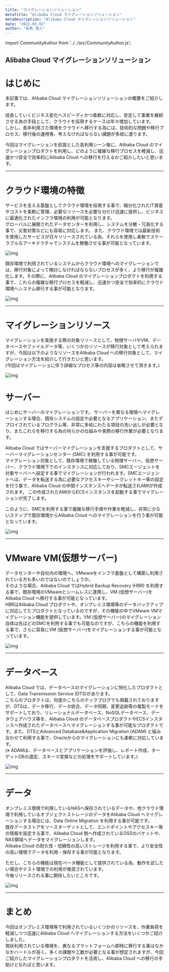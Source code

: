 ```yaml
---
title: "マイグレーションソリューション"
metaTitle: "Alibaba Cloud マイグレーションソリューション"
metaDescription: "Alibaba Cloud マイグレーションソリューション"
date: "2021-03-02"
author: "有馬 茂人"
---
```


import CommunityAuthor from '../../src/CommunityAuthor.js';

## Alibaba Cloud マイグレーションソリューション


# はじめに

本記事では、Alibaba Cloud マイグレーションソリューションの概要をご紹介します。     

成長していくビジネス変化へスピーディかつ柔軟に対応し、安定して事業を継続させる為の手段として、クラウドを採用するケースは年々増加しています。  
しかし、長年利用さた環境をクラウドへ移行する為には、技術的な問題や移行プロセス、移行後の運用等、考えなければならない課題が多岐に渡ります。

今回はマイグレーションを前提とした各利用シーン毎に、Alibaba Cloud のマイグレーションプロダクトを利用し、どのように複雑な移行プロセスを軽減し、迅速かつ安全で効率的にAlibaba Cloud への移行を行えるかご紹介したいと思います。

    

---

# クラウド環境の特徴

サービスを支える基盤としてクラウド環境を採用する事で、細分化されたIT資産やコストを柔軟に管理、必要なリソースを必要な分だけ迅速に提供し、ビジネスに最適化されたインフラ環境の利用が可能となります。  
グローバルに展開されたデータセンターを利用し、システムを分散・冗長化する事で、災害対策などにも容易に対応します。
また、クラウド環境では最新技術を使用したサービスが日々リリースされている為、それらを使用し柔軟でスケーラブルなアーキテクチャでシステムを稼働させる事が可能となっています。

    

![img](https://raw.githubusercontent.com/sbcloud/help/master/content/migration/Migration_images_26006613696236900/20210225170819.png "img")

    

既存環境で利用されているシステムからクラウド環境へのマイグレーションでは、移行対象によって検討しなければならないプロセスが多く、より移行が複雑化します。その際に、Alibaba Cloud のマイグレーションプロダクトを利用する事で、これらの複雑な移行プロセスを軽減し、迅速かつ安全で効率的にクラウド環境へシステム移行する事が可能となります。

    

![img](https://raw.githubusercontent.com/sbcloud/help/master/content/migration/Migration_images_26006613696236900/20210226171512.png "img")

    

---

# マイグレーションリソース

マイグレーションを実施する際の対象リソースとして、物理サーバやVM、データベースやファイルデータ等、いくつかのリソースが移行対象として考えられますが、今回は以下のようなリソースをAlibaba Cloud への移行対象として、マイグレーション方法を紹介して行きたいと思います。  
(今回はマイグレーショに伴う詳細なプロセス等の内容は省略させて頂きます。)



![img](https://raw.githubusercontent.com/sbcloud/help/master/content/migration/Migration_images_26006613696236900/20210226171328.png "img")

    

# サーバー

はじめにサーバーのマイグレーションです。 
サーバーを異なる環境へマイグレーションする場合、既存システムの設定や必要となるアプリケーション、またデプロイされているプログラム等、非常に多岐にわたる項目の洗い出しが必要となり、またこれらを移行する為の何らかの仕組みや実際の移行作業が必要となります。  

Alibaba Cloud ではサーバーマイグレーションを支援するプロダクトとして、サーバーマイグレーションセンター (SMC) を利用する事が可能です。  
マイグレーション対象として、既存環境で稼働している物理サーバー、仮想サーバー、クラウド環境下でのインスタンスに対応しており、SMCエージェントを対象サーバーへ設定する事でマイグレーションが行われます。SMCエージェントへは、データを転送する為に必要なアクセスキーやシークレットキー等の設定を行う事で、Alibaba Cloud の中間インスタンスへデータが転送されAMIが作成されます。 この作成されたAMIからECSインスタンスを起動する事でマイグレーションが完了します。

このように、SMCを利用する事で複雑な移行手順や作業を軽減し、非常に少ないステップで既存環境からAlibaba Cloud へのマイグレーションを行う事が可能となっています。   

![img](https://raw.githubusercontent.com/sbcloud/help/master/content/migration/Migration_images_26006613696236900/20210226135453.png "img")




---

# VMware VM(仮想サーバー)

データセンターや自社内の環境へ、VMwareをインフラ基盤として構築し利用されている方も多いのではないのでしょうか。  
そのような場合、Alibaba Cloud ではHybrid Backup Recovery (HBR) を利用する事で、既存環境のVMwareとシームレスに連携し、VM (仮想サーバー)をAlibaba Cloud へ移行する事が可能となっています。  
HBRはAlibaba Cloud プロダクトや、オンプレミス環境等のデータバックアップに対応してたプロダクトとなっているのですが、その機能の中でVMware VMマイグレーション機能を提供しています。VM (仮想サーバー)のマイグレーション自体は先ほどのSMCを利用する事でも可能なのですが、こちらの機能を利用する事で、さらに容易にVM (仮想サーバー)をマイグレーションする事が可能となっています。

    

![img](https://raw.githubusercontent.com/sbcloud/help/master/content/migration/Migration_images_26006613696236900/20210226143337.png "img")

 
---

# データベース

Alibaba Cloud では、データベースのマイグレーションに特化したプロダクトとして、Data Transmission Service (DTS)があります。  
こちらのプロダクトは、何度かこちらのテックプログでも掲載されておりますが、DTSは、データ移行、データ統合、データ同期、変更追跡等の複製モードをサポートしており、リレーショナルデータベース、NoSQLデータベース、データウェアハウス等を、Alibaba Cloud のデータベースプロダクトやECSインスタンスへ作成されたデータベースへマイグレーションする事が可能なプロダクトです。また、DTSとAdvanced Database&Application Migration (ADAM) と組み合わせて利用する事で、Oracleからのマイグレーションにも柔軟に対応しています。  
(※ ADAMは、データベースとアプリケーションを評価し、レポート作成、ターゲットDBの選定、スキーマ変換などの処理をサポートしています。)


![img](https://raw.githubusercontent.com/sbcloud/help/master/content/migration/Migration_images_26006613696236900/20210226145211.png "img")



---

# データ


オンプレミス環境で利用しているNASへ保存されているデータや、他クラウド環境で利用しているオブジェクトストレージのデータをAlibaba Cloud へマイグレーションする場合には、Data Online Migration を利用する事が可能です。  
既存データストアをソースターゲットとして、エンドポイントやアクセスキー等の情報を設定する事で、Alibaba Cloud 側へ作成されているOSSのバケットや、NAS領域へデータをマイグレーションします。  
Alibaba Cloud の耐久性・信頼性の高いストレージを利用する事で、より安全性の高い環境でデータを利用・保存する事が可能となります。  

ただし、こちらの機能は現在ベータ機能として提供されている為、動作を試したい場合やテスト環境での利用が推奨されています。  
今後リリースされる事に期待したいところです。

    

![img](https://raw.githubusercontent.com/sbcloud/help/master/content/migration/Migration_images_26006613696236900/20210226163736.png "img")

    

---

# まとめ

今回はオンプレミス環境等で利用されているいくつかのリソースを、作業負荷を軽減しつつ迅速にAlibaba Cloud へマイグレーションする方法をいくつかご紹介しました。  
現状利用されている環境を、異なるプラットフォームへ即時に移行する事はなかなかハードルが高く、多くの課題や工数が必要となる事が想定されますが、今回ご紹介したマイグレーションプロダクトを活用し、Alibaba Cloud への移行の手助けとなればと思います。


 <CommunityAuthor 
    author="有馬 茂人"
    self_introduction = "2018年SoftBankへjoin。普段はIaC・コンテナ・Kubernetes等を触っているエンジニアです。"
    imageUrl="https://raw.githubusercontent.com/sbcloud/help/master/src/components/images/arima.jpeg"
    githubUrl="https://github.com/s-ari"
/>


